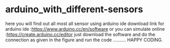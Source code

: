 # arduino_with_different-sensors
here you will find out all most all sensor using arduino ide 
download link for arduino ide :https://www.arduino.cc/en/software 
or you can simulate online :https://create.arduino.cc/editor
just download the software and do the connection as given in the figure and run the code ..........
HAPPY CODING.
